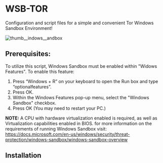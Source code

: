 # WSB-TOR
 Configuration and script files for a simple and convenient Tor Windows Sandbox Environment!
 
 ![thumb__indows__andbox](https://user-images.githubusercontent.com/101996011/162627581-e9cd75e6-905a-463d-b3c0-941f17cadda5.png)
 
 ## Prerequisites:
 To utilize this script, Windows Sandbox must be enabled within "Widows Features".
 To enable this feature:
 1. Press “Windows + R” on your keyboard to open the Run box and type “optionalfeatures”.
 2. Press OK.
 3. Within the Windows Features pop-up menu, select the "Windows Sandbox" checkbox. 
 4. Press OK (You may need to restart your PC.)
 
 **NOTE:** 
 A CPU with hardware virtualization enabled is required, as well as Virtualization capabilities enabled in BIOS.
 for more information on the requirements of running Windows Sandbox visit: https://docs.microsoft.com/en-us/windows/security/threat-protection/windows-sandbox/windows-sandbox-overview
 
 ## Installation
 
 
